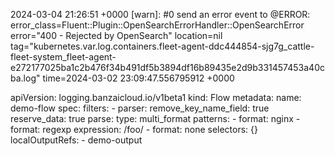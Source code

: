 2024-03-04 21:26:51 +0000 [warn]: #0 send an error event to @ERROR: error_class=Fluent::Plugin::OpenSearchErrorHandler::OpenSearchError error="400 - Rejected by OpenSearch" location=nil tag="kubernetes.var.log.containers.fleet-agent-ddc444854-sjg7g_cattle-fleet-system_fleet-agent-e272177025ba1c2b476f34b491df5b3894df16b89435e2d9b331457453a40cba.log" time=2024-03-02 23:09:47.556795912 +0000

apiVersion: logging.banzaicloud.io/v1beta1
kind: Flow
metadata:
  name: demo-flow
spec:
  filters:
    - parser:
        remove_key_name_field: true
        reserve_data: true
        parse:
          type: multi_format
          patterns:
          - format: nginx
          - format: regexp
            expression: /foo/
          - format: none
  selectors: {}
  localOutputRefs:
    - demo-output